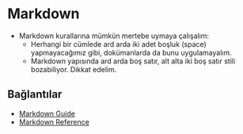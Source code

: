 # Markdown

- Markdown kurallarına mümkün mertebe uymaya çalışalım:
  - Herhangi bir cümlede ard arda iki adet boşluk (space) yapmayacağımız gibi, dokümanlarda da bunu uygulamayalım.
  - Markdown yapısında ard arda boş satır, alt alta iki boş satır stili bozabiliyor. Dikkat edelim.

## Bağlantılar

- [Markdown Guide](https://www.markdownguide.org/)
- [Markdown Reference](https://commonmark.org/help/)

